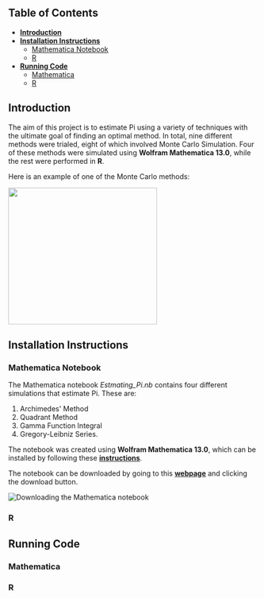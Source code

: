 ## Table of Contents
- [**Introduction**](https://github.com/ACM40960/project-Adye-Curran#introduction)
- [**Installation Instructions**](https://github.com/ACM40960/project-Adye-Curran#installation-instructions)
  - [Mathematica Notebook](https://github.com/ACM40960/project-Adye-Curran#mathematica-notebook)
  - [R](https://github.com/ACM40960/project-Adye-Curran#r)
- [**Running Code**](https://github.com/ACM40960/project-Adye-Curran#running-code)
  - [Mathematica](https://github.com/ACM40960/project-Adye-Curran#mathematica-1)
  - [R](https://github.com/ACM40960/project-Adye-Curran#r-1)
## Introduction

   The aim of this project is to estimate Pi using a variety of techniques with the ultimate goal of finding an optimal method. In total, nine different methods were trialed, eight of which involved Monte Carlo Simulation. Four of these methods were simulated using **Wolfram Mathematica 13.0**, while the rest were performed in **R**.
   
   Here is an example of one of the Monte Carlo methods:
  
   <img src="https://github.com/ACM40960/project-EllenBennett/blob/main/gif_of_quadrant_method.gif" width="300" height="275"/>

## Installation Instructions
### Mathematica Notebook

The Mathematica notebook *Estmating_Pi.nb* contains four different simulations that estimate Pi. These are:
1. Archimedes' Method
2. Quadrant Method
3. Gamma Function Integral
4. Gregory-Leibniz Series.

The notebook was created using **Wolfram Mathematica 13.0**, which can be installed by following these [**instructions**](https://reference.wolfram.com/language/tutorial/InstallingMathematica.html).

The notebook can be downloaded by going to this [**webpage**](https://github.com/ACM40960/project-Adye-Curran/blob/main/Estimating_Pi.nb) and clicking the download button. 

![Downloading the Mathematica notebook](https://github.com/ACM40960/project-Adye-Curran/blob/main/download_notebook.png)

 
### R

## Running Code
### Mathematica
### R
